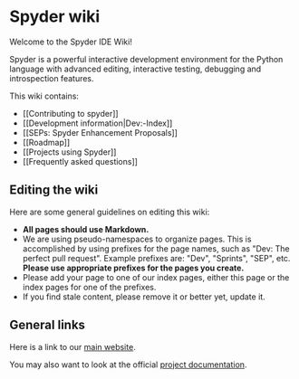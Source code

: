 # Spyder wiki

Welcome to the Spyder IDE Wiki!

Spyder is a powerful interactive development environment for the Python language with advanced editing, interactive testing, debugging and introspection features.

This wiki contains:

* [[Contributing to spyder]]
* [[Development information|Dev:-Index]]
* [[SEPs: Spyder Enhancement Proposals]]
* [[Roadmap]]
* [[Projects using Spyder]]
* [[Frequently asked questions]]

## Editing the wiki

Here are some general guidelines on editing this wiki:

* **All pages should use Markdown.**
* We are using pseudo-namespaces to organize pages.  This is accomplished by using prefixes for the page names, such as "Dev: The perfect pull request". Example prefixes are: "Dev", "Sprints", "SEP", etc. **Please use appropriate prefixes for the pages you create.**
* Please add your page to one of our index pages, either this page or the index pages for one of the prefixes.
* If you find stale content, please remove it or better yet, update it.

## General links

Here is a link to our [main website](http://spyder-ide.org).

You may also want to look at the official [project documentation](https://pythonhosted.org/spyder/).